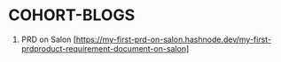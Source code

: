# COHORT-BLOGS
1. PRD on Salon [https://my-first-prd-on-salon.hashnode.dev/my-first-prdproduct-requirement-document-on-salon]

